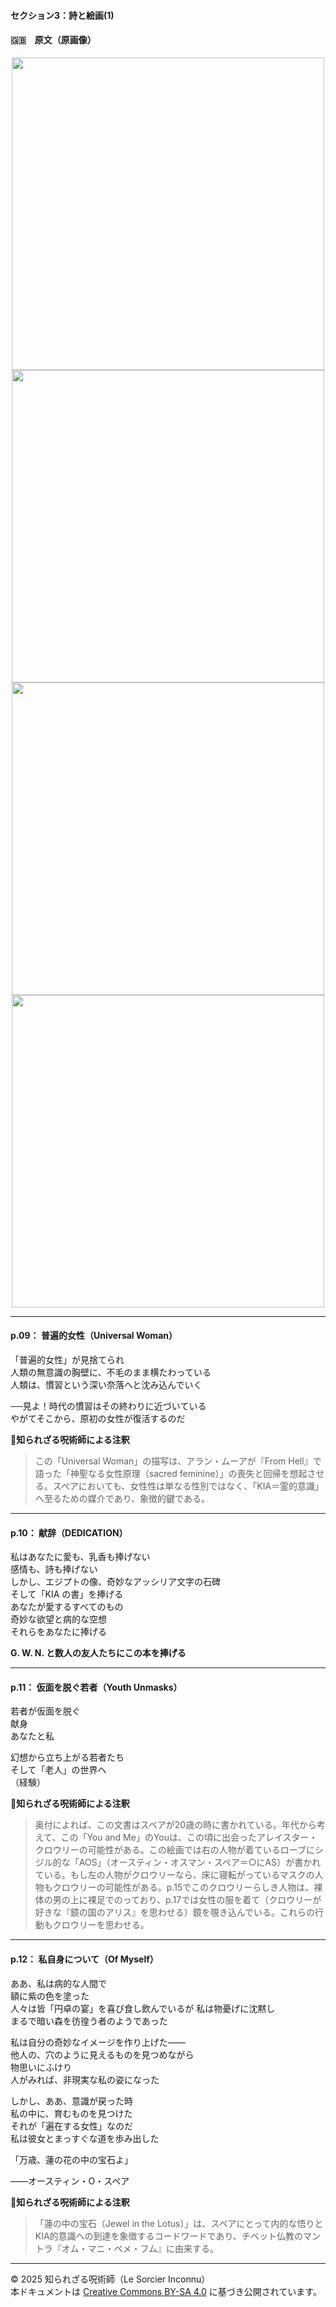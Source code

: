 #### セクション3：詩と絵画(1)

#### 🇬🇧　原文（原画像）

<div align="center">
 <img src="if09.png" width="500"><br>
 <img src="if10.png" width="500"><br>
 <img src="if11.png" width="500"><br>
 <img src="if12.png" width="500"><br>
</div>

---

#### p.09： 普遍的女性（Universal Woman）

「普遍的女性」が見捨てられ<br>
人類の無意識の胸壁に、不毛のまま横たわっている<br>
人類は、慣習という深い奈落へと沈み込んでいく<br>

──見よ！時代の慣習はその終わりに近づいている<br>
やがてそこから、原初の女性が復活するのだ<br>

**🐌知られざる呪術師による注釈**
>この「Universal Woman」の描写は、アラン・ムーアが『From Hell』で語った「神聖なる女性原理（sacred feminine）」の喪失と回帰を想起させる。スペアにおいても、女性性は単なる性別ではなく、「KIA＝霊的意識」へ至るための媒介であり、象徴的鍵である。

---

#### p.10： 献辞（DEDICATION）

私はあなたに愛も、乳香も捧げない<br>
感情も、詩も捧げない<br>
しかし、エジプトの像、奇妙なアッシリア文字の石碑<br>
そして「KIA の書」を捧げる<br>
あなたが愛するすべてのもの<br>
奇妙な欲望と病的な空想<br>
それらをあなたに捧げる<br>

**G. W. N. と数人の友人たちにこの本を捧げる**<br>

---

#### p.11： 仮面を脱ぐ若者（Youth Unmasks）

若者が仮面を脱ぐ<br>
献身<br>
あなたと私<br>

幻想から立ち上がる若者たち<br>
そして「老人」の世界へ<br>
（経験）<br>

**🐌知られざる呪術師による注釈**
> 奥付によれば、この文書はスペアが20歳の時に書かれている。年代から考えて、この「You and Me」のYouは、この頃に出会ったアレイスター・クロウリーの可能性がある。この絵画では右の人物が着ているローブにシジル的な「AOS」（オースティン・オスマン・スペア＝○にAS）が書かれている。もし左の人物がクロウリーなら、床に寝転がっているマスクの人物もクロウリーの可能性がある。p.15でこのクロウリーらしき人物は、裸体の男の上に裸足でのっており、p.17では女性の服を着て（クロウリーが好きな『鏡の国のアリス』を思わせる）鏡を覗き込んでいる。これらの行動もクロウリーを思わせる。

---

#### p.12： 私自身について（Of Myself）

ああ、私は病的な人間で  
額に紫の色を塗った  
人々は皆「円卓の宴」を喜び食し飲んでいるが 
私は物憂げに沈黙し  
まるで暗い森を彷徨う者のようであった  

私は自分の奇妙なイメージを作り上げた――  
他人の、穴のように見えるものを見つめながら  
物思いにふけり  
人がみれば、非現実な私の姿になった  

しかし、ああ、意識が戻った時  
私の中に、育むものを見つけた  
それが「遍在する女性」なのだ  
私は彼女とまっすぐな道を歩み出した  

「万歳、蓮の花の中の宝石よ」  

――オースティン・O・スペア  

**🐌知られざる呪術師による注釈**
>「蓮の中の宝石（Jewel in the Lotus）」は、スペアにとって内的な悟りとKIA的意識への到達を象徴するコードワードであり、チベット仏教のマントラ『オム・マニ・ペメ・フム』に由来する。

---

© 2025 知られざる呪術師（Le Sorcier Inconnu）  
本ドキュメントは [Creative Commons BY-SA 4.0](https://creativecommons.org/licenses/by-sa/4.0/deed.ja) に基づき公開されています。
